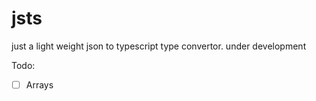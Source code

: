 # jsts
just a light weight json to typescript type convertor. under development


Todo:

- [ ] Arrays
